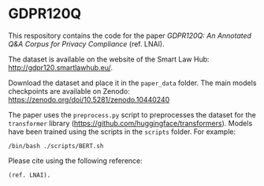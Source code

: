 # GDPR120Q

This respository contains the code for the paper *GDPR120Q: An Annotated Q&A Corpus for Privacy Compliance* (ref. LNAI). 

The dataset is available on the website of the Smart Law Hub: http://gdpr120.smartlawhub.eu/. 

Download the dataset and place it in the `paper_data` folder. The main models checkpoints are available on Zenodo: https://zenodo.org/doi/10.5281/zenodo.10440240

The paper uses the `preprocess.py` script to preprocesses the dataset for the `transformer` library (https://github.com/huggingface/transformers). Models have been trained using the scripts in the `scripts` folder. For example:

```
/bin/bash ./scripts/BERT.sh
```

Please cite using the following reference:

```
(ref. LNAI).
```

 
